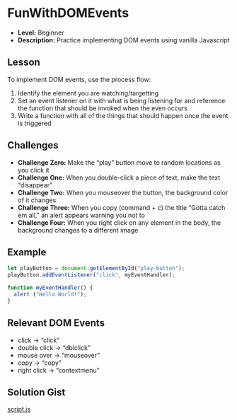 # FunWithDOMEvents
* **Level:** Beginner
* **Description:** Practice implementing DOM events using vanilla Javascript

## Lesson
To implement DOM events, use the process flow:
1. Identify the element you are watching/targetting
2. Set an event listener on it with what is being listening for and reference the function that should be invoked when the even occurs
3. Write a function with all of the things that should happen once the event is triggered


## Challenges
* **Challenge Zero:** Make the “play” button move to random locations as you click it
* **Challenge One:** When you double-click a piece of text, make the text “disappear”
* **Challenge Two:** When you mouseover the button, the background color of it changes
* **Challenge Three:** When you copy (command + c) the title “Gotta catch em all,” an alert appears warning you not to
* **Challenge Four:** When you right click on any element in the body, the background changes to a different image


## Example
```javascript  
let playButton = document.getElementById("play-button");
playButton.addEventListener("click", myEventHandler);

function myEventHandler() {
  alert ("Hello World!");
}
```

## Relevant DOM Events
* click →  “click”
* double click → “dblclick”
* mouse over → “mouseover” 
* copy → “copy”
* right click → “contextmenu”


## Solution Gist
[script.js](https://gist.github.com/isabellatea/ce018806a17f1887b0b614478fd93243)
